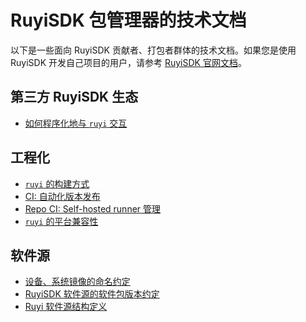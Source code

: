 # RuyiSDK 包管理器的技术文档

以下是一些面向 RuyiSDK 贡献者、打包者群体的技术文档。如果您是使用 RuyiSDK
开发自己项目的用户，请参考 [RuyiSDK 官网文档](https://ruyisdk.org/docs/intro)。

## 第三方 RuyiSDK 生态

* [如何程序化地与 `ruyi` 交互](./programmatic-usage.md)

## 工程化

* [`ruyi` 的构建方式](./building.md)
* [CI: 自动化版本发布](./ci-release-automation.md)
* [Repo CI: Self-hosted runner 管理](./ci-self-hosted-runner.md)
* [`ruyi` 的平台兼容性](./platform-compatibility.md)

## 软件源

* [设备、系统镜像的命名约定](./naming-of-devices-and-images.md)
* [RuyiSDK 软件源的软件包版本约定](./repo-pkg-versioning-convention.md)
* [Ruyi 软件源结构定义](./repo-structure.md)
